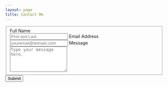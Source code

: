 ```yaml
---
layout: page
title: Contact Me
---
```


<form id="fs-frm" name="simple-contact-form" accept-charset="utf-8" action="https://formspree.io/f/xleznwww" method="post">
  <fieldset id="fs-frm-inputs">
    <label for="full-name">Full Name</label>  <br>
    <input type="text" name="name" id="full-name" placeholder="First and Last" required="">
    <label for="email-address">Email Address</label> <br>
    <input type="email" name="_replyto" id="email-address" placeholder="youremail@domain.com" required=""> 
    <label for="message">Message</label> <br>
    <textarea rows="5" name="message" id="message" placeholder="Type your message here." required=""></textarea>
    <input type="hidden" name="_subject" id="email-subject" value="Contact Form Submission">
  </fieldset>
  <input type="submit" value="Submit">
</form>

